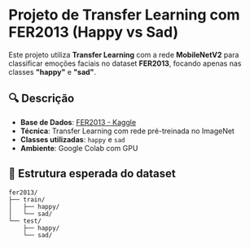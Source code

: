 # Projeto de Transfer Learning com FER2013 (Happy vs Sad)

Este projeto utiliza **Transfer Learning** com a rede **MobileNetV2** para classificar emoções faciais no dataset **FER2013**, focando apenas nas classes **"happy"** e **"sad"**.

## 🔍 Descrição

- **Base de Dados**: [FER2013 - Kaggle](https://www.kaggle.com/datasets/msambare/fer2013)
- **Técnica**: Transfer Learning com rede pré-treinada no ImageNet
- **Classes utilizadas**: `happy` e `sad`
- **Ambiente**: Google Colab com GPU

## 📁 Estrutura esperada do dataset

```text
fer2013/
├── train/
│   ├── happy/
│   └── sad/
└── test/
    ├── happy/
    └── sad/